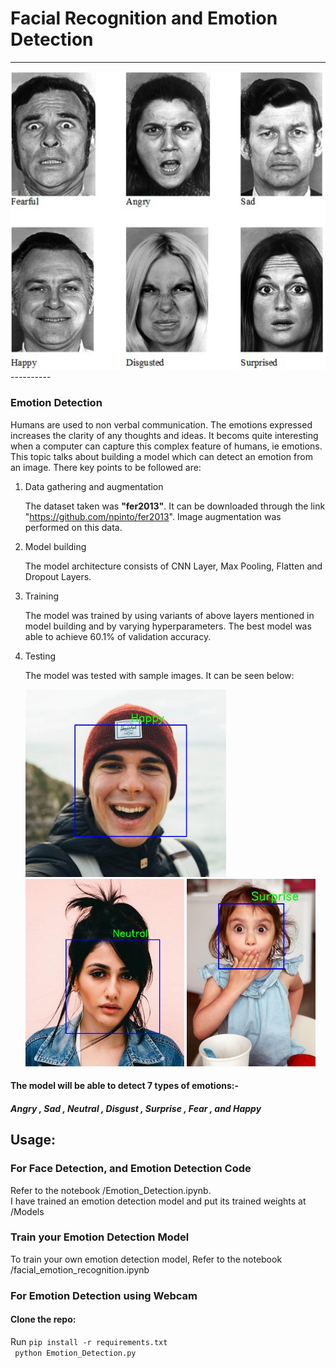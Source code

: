 # Facial Recognition and Emotion Detection
----------
 <img src="./Test_Images/demo.jpg" alt="index1"/>
----------

### Emotion Detection

Humans are used to non verbal communication. The emotions expressed increases the clarity of any thoughts and ideas. It becoms quite interesting when a computer can capture this complex feature of humans, ie emotions. This topic talks about building a model which can detect an emotion from an image. There key points to be followed are:

1. Data gathering and  augmentation

   The dataset taken was **"fer2013"**. It can be downloaded through the link "https://github.com/npinto/fer2013". Image augmentation was performed on this data.

2. Model building

   The model architecture consists of CNN Layer, Max Pooling, Flatten and Dropout Layers.

3. Training

   The model was trained  by  using variants of above layers mentioned in model building and by varying hyperparameters. The best model was able to achieve 60.1% of validation accuracy.

4. Testing

   The model was tested with sample images. It can be seen below:

   <img src="./Test_Images/happy.jpg" alt="index1" height="300px"/>
   <img src="./Test_Images/neutral.jpg" alt="index2" height="300px"/>
    <img src="./Test_Images/suprise.jpg" alt="index3" height="300px"/>

#### The model will be able to detect 7 types of emotions:-
 #####  Angry , Sad ,  Neutral ,  Disgust ,  Surprise ,  Fear  , and   Happy

## Usage:

### For  Face Detection, and Emotion Detection Code

Refer to the notebook /Emotion_Detection.ipynb.<br/>
I have trained an emotion detection model and put its trained weights at /Models

### Train your Emotion Detection Model
To train your own emotion detection model, Refer to the notebook /facial_emotion_recognition.ipynb

### For Emotion Detection  using Webcam 
#### Clone the repo:
Run `pip install -r requirements.txt` <br/>
` python Emotion_Detection.py`


